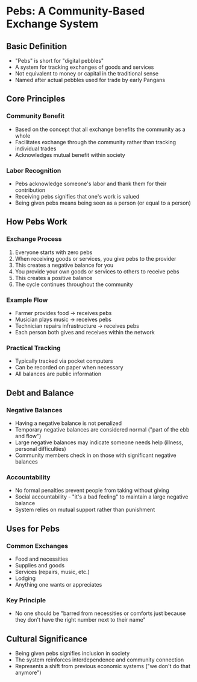 # Pebs: A Community-Based Exchange System

## Basic Definition
- "Pebs" is short for "digital pebbles"
- A system for tracking exchanges of goods and services
- Not equivalent to money or capital in the traditional sense
- Named after actual pebbles used for trade by early Pangans

## Core Principles

### Community Benefit
- Based on the concept that all exchange benefits the community as a whole
- Facilitates exchange through the community rather than tracking individual trades
- Acknowledges mutual benefit within society

### Labor Recognition
- Pebs acknowledge someone's labor and thank them for their contribution
- Receiving pebs signifies that one's work is valued
- Being given pebs means being seen as a person (or equal to a person)

## How Pebs Work

### Exchange Process
1. Everyone starts with zero pebs
2. When receiving goods or services, you give pebs to the provider
3. This creates a negative balance for you
4. You provide your own goods or services to others to receive pebs
5. This creates a positive balance
6. The cycle continues throughout the community

### Example Flow
- Farmer provides food → receives pebs
- Musician plays music → receives pebs
- Technician repairs infrastructure → receives pebs
- Each person both gives and receives within the network

### Practical Tracking
- Typically tracked via pocket computers
- Can be recorded on paper when necessary
- All balances are public information

## Debt and Balance

### Negative Balances
- Having a negative balance is not penalized
- Temporary negative balances are considered normal ("part of the ebb and flow")
- Large negative balances may indicate someone needs help (illness, personal difficulties)
- Community members check in on those with significant negative balances

### Accountability
- No formal penalties prevent people from taking without giving
- Social accountability - "it's a bad feeling" to maintain a large negative balance
- System relies on mutual support rather than punishment

## Uses for Pebs

### Common Exchanges
- Food and necessities
- Supplies and goods
- Services (repairs, music, etc.)
- Lodging
- Anything one wants or appreciates

### Key Principle
- No one should be "barred from necessities or comforts just because they don't have the right number next to their name"

## Cultural Significance
- Being given pebs signifies inclusion in society
- The system reinforces interdependence and community connection
- Represents a shift from previous economic systems ("we don't do that anymore")